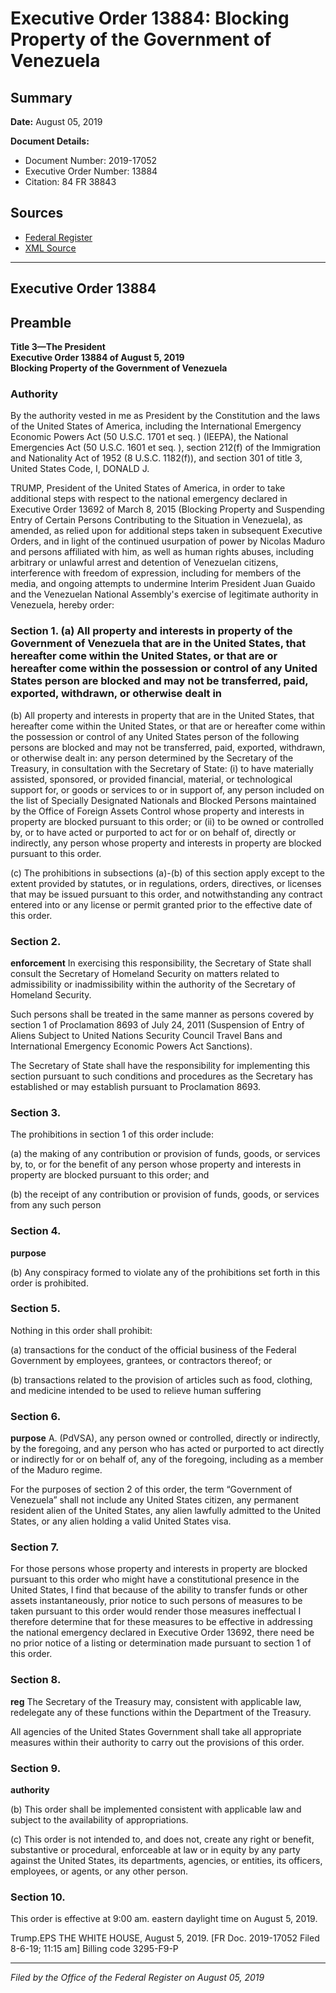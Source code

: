 # Executive Order 13884: Blocking Property of the Government of Venezuela

## Summary

**Date:** August 05, 2019

**Document Details:**
- Document Number: 2019-17052
- Executive Order Number: 13884
- Citation: 84 FR 38843

## Sources
- [Federal Register](https://www.federalregister.gov/documents/2019/08/07/2019-17052/blocking-property-of-the-government-of-venezuela)
- [XML Source](https://www.federalregister.gov/documents/full_text/xml/2019/08/07/2019-17052.xml)

---

## Executive Order 13884

## Preamble

**Title 3—The President**  
**Executive Order 13884 of August 5, 2019**  
**Blocking Property of the Government of Venezuela**

### Authority

By the authority vested in me as President by the Constitution and the laws of the United States of America, including the International Emergency Economic Powers Act (50 U.S.C. 1701 
et seq.
) (IEEPA), the National Emergencies Act (50 U.S.C. 1601 
et seq.
), section 212(f) of the Immigration and Nationality Act of 1952 (8 U.S.C. 1182(f)), and section 301 of title 3, United States Code,
I, DONALD J.

TRUMP, President of the United States of America, in order to take additional steps with respect to the national emergency declared in Executive Order 13692 of March 8, 2015 (Blocking Property and Suspending Entry of Certain Persons Contributing to the Situation in Venezuela), as amended, as relied upon for additional steps taken in subsequent Executive Orders, and in light of the continued usurpation of power by Nicolas Maduro and persons affiliated with him, as well as human rights abuses, including arbitrary or unlawful arrest and detention of Venezuelan citizens, interference with freedom of expression, including for members of the media, and ongoing attempts to undermine Interim President Juan Guaido and the Venezuelan National Assembly's exercise of legitimate authority in Venezuela, hereby order:
### Section 1. (a) All property and interests in property of the Government of Venezuela that are in the United States, that hereafter come within the United States, or that are or hereafter come within the possession or control of any United States person are blocked and may not be transferred, paid, exported, withdrawn, or otherwise dealt in

(b) All property and interests in property that are in the United States, that hereafter come within the United States, or that are or hereafter come within the possession or control of any United States person of the following persons are blocked and may not be transferred, paid, exported, withdrawn, or otherwise dealt in: any person determined by the Secretary of the Treasury, in consultation with the Secretary of State:
    (i) to have materially assisted, sponsored, or provided financial, material, or technological support for, or goods or services to or in support of, any person included on the list of Specially Designated Nationals and Blocked Persons maintained by the Office of Foreign Assets Control whose property and interests in property are blocked pursuant to this order; or
    (ii) to be owned or controlled by, or to have acted or purported to act for or on behalf of, directly or indirectly, any person whose property and interests in property are blocked pursuant to this order.

(c) The prohibitions in subsections (a)-(b) of this section apply except to the extent provided by statutes, or in regulations, orders, directives, or licenses that may be issued pursuant to this order, and notwithstanding any contract entered into or any license or permit granted prior to the effective date of this order.
### Section 2.

**enforcement**
 In exercising this responsibility, the Secretary of State shall consult the Secretary of Homeland Security on matters related to admissibility or inadmissibility within the authority of the Secretary of Homeland Security.

Such persons shall be treated in the same manner as persons covered by section 1 of Proclamation 8693 of July 24, 2011 (Suspension of Entry of Aliens Subject to United Nations Security Council Travel Bans and International Emergency Economic Powers Act Sanctions).

The Secretary of State shall have the responsibility for implementing this section pursuant to such conditions and procedures as the Secretary has established or may establish pursuant to Proclamation 8693.
### Section 3.

The prohibitions in section 1 of this order include:

(a) the making of any contribution or provision of funds, goods, or services by, to, or for the benefit of any person whose property and interests in property are blocked pursuant to this order; and

(b) the receipt of any contribution or provision of funds, goods, or services from any such person
### Section 4.

**purpose**

(b) Any conspiracy formed to violate any of the prohibitions set forth in this order is prohibited.
### Section 5.

Nothing in this order shall prohibit:

(a) transactions for the conduct of the official business of the Federal Government by employees, grantees, or contractors thereof; or

(b) transactions related to the provision of articles such as food, clothing, and medicine intended to be used to relieve human suffering
### Section 6.

**purpose**
A. (PdVSA), any person owned or controlled, directly or indirectly, by the foregoing, and any person who has acted or purported to act directly or indirectly for or on behalf of, any of the foregoing, including as a member of the Maduro regime.

For the purposes of section 2 of this order, the term “Government of Venezuela” shall not include any United States citizen, any permanent resident alien of the United States, any alien lawfully admitted to the United States, or any alien holding a valid United States visa.
### Section 7.

For those persons whose property and interests in property are blocked pursuant to this order who might have a constitutional presence in the United States, I find that because of the ability to transfer funds or other assets instantaneously, prior notice to such persons of measures to be taken pursuant to this order would render those measures ineffectual I therefore determine that for these measures to be effective in addressing the national emergency declared in Executive Order 13692, there need be no prior notice of a listing or determination made pursuant to section 1 of this order.
### Section 8.

**reg**
 The Secretary of the Treasury may, consistent with applicable law, redelegate any of these functions within the Department of the Treasury.

All agencies of the United States Government shall take all appropriate measures within their authority to carry out the provisions of this order.
### Section 9.

**authority**

(b) This order shall be implemented consistent with applicable law and subject to the availability of appropriations.

(c) This order is not intended to, and does not, create any right or benefit, substantive or procedural, enforceable at law or in equity by any party against the United States, its departments, agencies, or entities, its officers, employees, or agents, or any other person.
### Section 10.

This order is effective at 9:00 am. eastern daylight time on August 5, 2019.

Trump.EPS
THE WHITE HOUSE,
August 5, 2019.
[FR Doc. 2019-17052 
Filed 8-6-19; 11:15 am]
Billing code 3295-F9-P

---

*Filed by the Office of the Federal Register on August 05, 2019*
